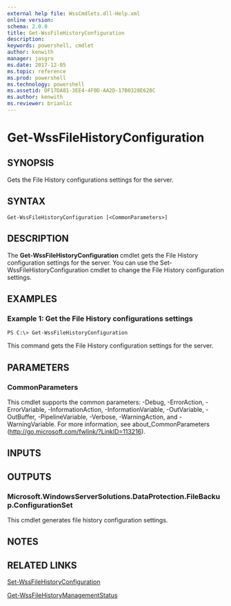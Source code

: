 ```yaml
---
external help file: WssCmdlets.dll-Help.xml
online version: 
schema: 2.0.0
title: Get-WssFileHistoryConfiguration
description: 
keywords: powershell, cmdlet
author: kenwith
manager: jasgro
ms.date: 2017-12-05
ms.topic: reference
ms.prod: powershell
ms.technology: powershell
ms.assetid: DF17DA81-3EE4-4F0D-AA2D-17B0328E628C
ms.author: kenwith
ms.reviewer: brianlic
---
```


# Get-WssFileHistoryConfiguration

## SYNOPSIS
Gets the File History configurations settings for the server.

## SYNTAX

```
Get-WssFileHistoryConfiguration [<CommonParameters>]
```

## DESCRIPTION
The **Get-WssFileHistoryConfiguration** cmdlet gets the File History configuration settings for the server.
You can use the Set-WssFileHistoryConfiguration cmdlet to change the File History configuration settings.

## EXAMPLES

### Example 1: Get the File History configurations settings
```
PS C:\> Get-WssFileHistoryConfiguration
```

This command gets the File History configuration settings for the server.

## PARAMETERS

### CommonParameters
This cmdlet supports the common parameters: -Debug, -ErrorAction, -ErrorVariable, -InformationAction, -InformationVariable, -OutVariable, -OutBuffer, -PipelineVariable, -Verbose, -WarningAction, and -WarningVariable. For more information, see about_CommonParameters (http://go.microsoft.com/fwlink/?LinkID=113216).

## INPUTS

## OUTPUTS

### Microsoft.WindowsServerSolutions.DataProtection.FileBackup.ConfigurationSet
This cmdlet generates file history configuration settings.

## NOTES

## RELATED LINKS

[Set-WssFileHistoryConfiguration](./Set-WssFileHistoryConfiguration.md)

[Get-WssFileHistoryManagementStatus](./Get-WssFileHistoryManagementStatus.md)
